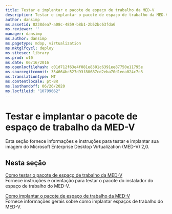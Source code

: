 ```yaml
---
title: Testar e implantar o pacote de espaço de trabalho da MED-V
description: Testar e implantar o pacote de espaço de trabalho da MED-V
author: dansimp
ms.assetid: 0238dea7-a08c-4859-b8b1-2b52bc63fda6
ms.reviewer: ''
manager: dansimp
ms.author: dansimp
ms.pagetype: mdop, virtualization
ms.mktglfcycl: deploy
ms.sitesec: library
ms.prod: w10
ms.date: 06/16/2016
ms.openlocfilehash: c01d712f63e4f081e8301c6391ee87750e11795e
ms.sourcegitcommit: 354664bc527d93f80687cd2eba70d1eea024c7c3
ms.translationtype: MT
ms.contentlocale: pt-BR
ms.lasthandoff: 06/26/2020
ms.locfileid: "10799662"
---
```

# Testar e implantar o pacote de espaço de trabalho da MED-V


Esta seção fornece informações e instruções para testar e implantar sua imagem do Microsoft Enterprise Desktop Virtualization (MED-V) 2,0.

## Nesta seção


<a href="" id="testing-the-med-v-workspace-package"></a>[Como testar o pacote de espaço de trabalho da MED-V](testing-the-med-v-workspace-package.md)  
Fornece instruções e orientação para testar o pacote do instalador do espaço de trabalho do MED-V.

<a href="" id="deploying-the-med-v-workspace-package"></a>[Como implantar o pacote de espaço de trabalho da MED-V](deploying-the-med-v-workspace-package.md)  
Fornece informações gerais sobre como implantar espaços de trabalho do MED-V.

 

 






